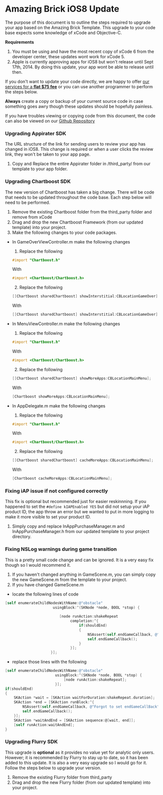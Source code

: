 # Amazing Brick iOS8 Update
The purpose of this document is to outline the steps required to upgrade your app based on the Amazing Brick Template.
This upgrade to your code base expects some knowledge of xCode and Objective-C.  

**Requirements**

1. You must be using and have the most recent copy of xCode 6 from the developer center, these updates wont work for xCode 5.
2. Apple is currently approving apps for iOS8 but won't release until Sept 17th, 2014.  By doing this update, your app wont be able to release until then.

If you don't want to update your code directly, we are happy to offer [our services for a **flat $75 fee**](http://alpinepipeline.com/pages/services) or you can use another programmer to perform the steps below.  

**Always** create a copy or backup of your current source code in case something goes awry though these updates should be hopefully painless.

If you have troubles viewing or copying code from this document, the code can also be viewed on our [Github Repository](https://github.com/kevinvanderlugt/template_documents/blob/master/io8_upgrade/amazing_brick.md)

### Upgrading Appirater SDK
The URL structure of the link for sending users to review your app has changed in iOS8.
This change is required or when a user clicks the review link, they won't be taken to your app page.

1. Copy and Replace the entire Appirater folder in /third_party/ from our template to your app folder.

### Upgrading Chartboost SDK
The new version of Chartboost has taken a big change.  There will be code that needs to be updated throughout the code base.
Each step below will need to be performed.

1. Remove the existing Chartboost folder from the third_party folder and remove from xCode
2. Drag and drop the new Chartboost Framework (from our updated template) into your project.
3. Make the following changes to your code packages.
  * In GameOverViewController.m make the following changes
    1. Replace the following 
    ```objective-c
    #import "Chartboost.h"
    ``` 
    With 
    ```objective-c
    #import <Chartboost/Chartboost.h>
    ```
    2. Replace the following 
    ```objective-c
    [[Chartboost sharedChartboost] showInterstitial:CBLocationGameOver];
    ``` 
    With 
    ```objective-c
    [[Chartboost sharedChartboost] showInterstitial:CBLocationGameOver];
    ```
  * In MenuViewController.m make the following changes
    1. Replace the following 
    ```objective-c
    #import "Chartboost.h"
    ``` 
    With 
    ```objective-c
    #import <Chartboost/Chartboost.h>
    ```
    2. Replace the following 
    ```objective-c
    [[Chartboost sharedChartboost] showMoreApps:CBLocationMainMenu];
    ``` 
    With 
    ```objective-c
    [Chartboost showMoreApps:CBLocationMainMenu];
    ```

  * In AppDelegate.m make the following changes
    1. Replace the following 
    ```objective-c
    #import "Chartboost.h"
    ```
    With 
    ```objective-c
    #import <Chartboost/Chartboost.h>
    ```
    2. Replace the following 
    ```objective-c
    [[Chartboost sharedChartboost] cacheMoreApps:CBLocationMainMenu];
    ``` 
    With 
    ```objective-c
    [Chartboost cacheMoreApps:CBLocationMainMenu];
    ```

### Fixing iAP issue if not configured correctly
This fix is optional but recommended just for easier reskinnning.  If you happened to set the `#define kIAPEnabled YES` but did not setup your iAP product ID, the app throw an error but we wanted to put in more logging to make it more visible to set your product ID.

1. Simply copy and replace InAppPurchaseManager.m and InAppPurchaseManager.h from our updated template to your project directory.

### Fixing NSLog warnings during game transition
This is a pretty small code change and can be ignored.  It is a very easy fix though so I would recommend it.

1. If you haven't changed anything in GameScene.m, you can simply copy the new GameScene.m from the template to your project.
2. If you have changed GameScene.m
  * locate the following lines of code
  ```objective-c
  [self enumerateChildNodesWithName:@"obstacle"
                        usingBlock:^(SKNode *node, BOOL *stop) {
                               
                           [node runAction:shakeRepeat
                                completion:^{
                                    if(shouldEnd)
                                    {
                                        NSAssert(self.endGameCallback, @"Forgot to set endGameCallBack");
                                        self.endGameCallback();
                                    }
                                }];
                       }];
  ```

  * replace those lines with the following
  ```objective-c
  [self enumerateChildNodesWithName:@"obstacle"
                         usingBlock:^(SKNode *node, BOOL *stop) {
                             [node runAction:shakeRepeat];
                         }];
  if(shouldEnd)
  {
      SKAction *wait = [SKAction waitForDuration:shakeRepeat.duration];
      SKAction *end = [SKAction runBlock:^{
          NSAssert(self.endGameCallback, @"Forgot to set endGameCallBack");
          self.endGameCallback();
      }];
      SKAction *waitAndEnd = [SKAction sequence:@[wait, end]];
      [self runAction:waitAndEnd];
  }
  ```



### Upgrading Flurry SDK
This upgrade is **optional** as it provides no value yet for analytic only users.
However; it is recommended by Flurry to stay up to date, so it has been added to this update.
It is also a very easy upgrade so I would go for it.  Follow the steps below to upgrade your version.

1. Remove the existing Flurry folder from third_party
2. Drag and drop the new Flurry folder (from our updated template) into your project.
